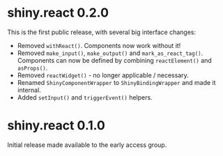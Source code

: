 # shiny.react 0.2.0

This is the first public release, with several big interface changes:

* Removed `withReact()`. Components now work without it!
* Removed `make_input()`, `make_output()` and `mark_as_react_tag()`.
  Components can now be defined by combining `reactElement()` and `asProps()`.
* Removed `reactWidget()` - no longer applicable / necessary.
* Renamed `ShinyComponentWrapper` to `ShinyBindingWrapper` and made it internal.
* Added `setInput()` and `triggerEvent()` helpers.

# shiny.react 0.1.0

Initial release made available to the early access group.
